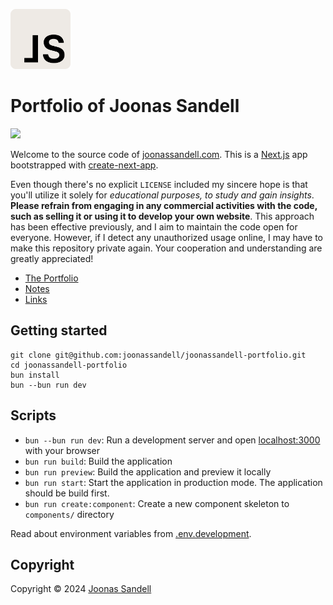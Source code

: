 <p>
  <a href="https://joonassandell.com">
    <img width="96" src="public/static/logo.svg" alt="Joonas Sandell Logomark">
  </a>
</p>

# Portfolio of Joonas Sandell

<p>
  <a href="https://joonassandell.com">
    <img src="https://img.shields.io/github/deployments/joonassandell/joonassandell-portfolio/production?style=flat&logo=vercel&label=vercel">
  </a>
</p>

Welcome to the source code of [joonassandell.com](https://joonassandell.com). This is a [Next.js](https://nextjs.org/) app bootstrapped with [create-next-app](https://github.com/vercel/next.js/tree/canary/packages/create-next-app).

Even though there's no explicit `LICENSE` included my sincere hope is that you'll utilize it solely for _educational purposes, to study and gain insights_. **Please refrain from engaging in any commercial activities with the code, such as selling it or using it to develop your own website**. This approach has been effective previously, and I aim to maintain the code open for everyone. However, if I detect any unauthorized usage online, I may have to make this repository private again. Your cooperation and understanding are greatly appreciated!

- [The Portfolio](https://joonassandell.com)
- [Notes](https://github.com/joonassandell/joonassandell-portfolio/wiki/Notes)
- [Links](https://github.com/joonassandell/joonassandell-portfolio/wiki/Links)

## Getting started

```
git clone git@github.com:joonassandell/joonassandell-portfolio.git
cd joonassandell-portfolio
bun install
bun --bun run dev
```

## Scripts

- `bun --bun run dev`: Run a development server and open [localhost:3000](https://localhost:3000) with your browser
- `bun run build`: Build the application
- `bun run preview`: Build the application and preview it locally
- `bun run start`: Start the application in production mode. The application should be build first.
- `bun run create:component`: Create a new component skeleton to `components/` directory

Read about environment variables from [.env.development](.env.development).

## Copyright

Copyright © 2024 [Joonas Sandell](https://x.com/joonassandell)
